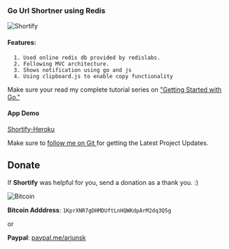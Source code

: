 ###  Go Url Shortner using Redis

![Shortify](/shortify.png)

#### Features:
      1. Used online redis db provided by redislabs.
      2. Following MVC architecture.
      3. Shows notification using go and js
      4. Using clipboard.js to enable copy functionality
       
Make sure your read my complete tutorial series on ["Getting Started with Go."](http://www.arjunsk.com/tag/go/)

#### App Demo
[ Shortify-Heroku  ](https://shortify-go.herokuapp.com)


Make sure to [follow me on Git ](http://github.com/arjunsk) for getting the Latest Project Updates. 

## Donate

If **Shortify** was helpful for you, send a donation as a thank you. :)

![Bitcoin](/btc.png)

**Bitcoin Adddress**: `1KprXNR7gDHMDUftLnHQWKdpArM2dq3Q5g`

or

**Paypal**:  [paypal.me/arjunsk](https://www.paypal.me/arjunsk/5) 



